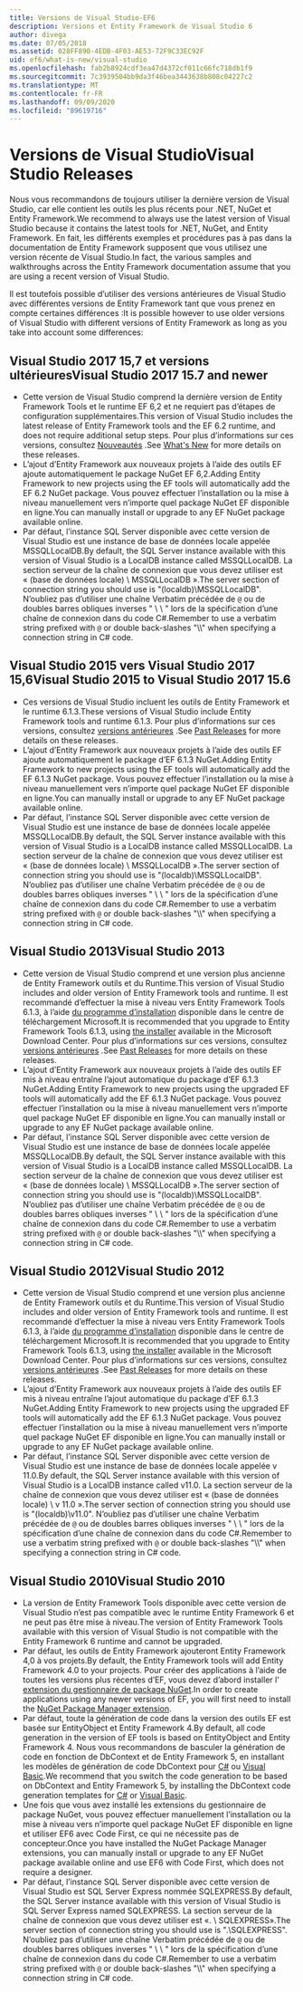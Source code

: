 ```yaml
---
title: Versions de Visual Studio-EF6
description: Versions et Entity Framework de Visual Studio 6
author: divega
ms.date: 07/05/2018
ms.assetid: 028FF890-4EDB-4F03-AE53-72F9C33EC92F
uid: ef6/what-is-new/visual-studio
ms.openlocfilehash: fab2b8924cdf3ea47d4372cf011c66fc718db1f9
ms.sourcegitcommit: 7c3939504bb9da3f46bea3443638b808c04227c2
ms.translationtype: MT
ms.contentlocale: fr-FR
ms.lasthandoff: 09/09/2020
ms.locfileid: "89619716"
---
```

# <a name="visual-studio-releases"></a><span data-ttu-id="7406a-103">Versions de Visual Studio</span><span class="sxs-lookup"><span data-stu-id="7406a-103">Visual Studio Releases</span></span>

<span data-ttu-id="7406a-104">Nous vous recommandons de toujours utiliser la dernière version de Visual Studio, car elle contient les outils les plus récents pour .NET, NuGet et Entity Framework.</span><span class="sxs-lookup"><span data-stu-id="7406a-104">We recommend to always use the latest version of Visual Studio because it contains the latest tools for .NET, NuGet, and Entity Framework.</span></span>
<span data-ttu-id="7406a-105">En fait, les différents exemples et procédures pas à pas dans la documentation de Entity Framework supposent que vous utilisez une version récente de Visual Studio.</span><span class="sxs-lookup"><span data-stu-id="7406a-105">In fact, the various samples and walkthroughs across the Entity Framework documentation assume that you are using a recent version of Visual Studio.</span></span>

<span data-ttu-id="7406a-106">Il est toutefois possible d’utiliser des versions antérieures de Visual Studio avec différentes versions de Entity Framework tant que vous prenez en compte certaines différences :</span><span class="sxs-lookup"><span data-stu-id="7406a-106">It is possible however to use older versions of Visual Studio with different versions of Entity Framework as long as you take into account some differences:</span></span>

## <a name="visual-studio-2017-157-and-newer"></a><span data-ttu-id="7406a-107">Visual Studio 2017 15,7 et versions ultérieures</span><span class="sxs-lookup"><span data-stu-id="7406a-107">Visual Studio 2017 15.7 and newer</span></span>

- <span data-ttu-id="7406a-108">Cette version de Visual Studio comprend la dernière version de Entity Framework Tools et le runtime EF 6,2 et ne requiert pas d’étapes de configuration supplémentaires.</span><span class="sxs-lookup"><span data-stu-id="7406a-108">This version of Visual Studio includes the latest release of Entity Framework tools and the EF 6.2 runtime, and does not require additional setup steps.</span></span>
<span data-ttu-id="7406a-109">Pour plus d’informations sur ces versions, consultez [Nouveautés](xref:ef6/what-is-new/index) .</span><span class="sxs-lookup"><span data-stu-id="7406a-109">See [What's New](xref:ef6/what-is-new/index) for more details on these releases.</span></span>
- <span data-ttu-id="7406a-110">L’ajout d’Entity Framework aux nouveaux projets à l’aide des outils EF ajoute automatiquement le package NuGet EF 6,2.</span><span class="sxs-lookup"><span data-stu-id="7406a-110">Adding Entity Framework to new projects using the EF tools will automatically add the EF 6.2 NuGet package.</span></span>
<span data-ttu-id="7406a-111">Vous pouvez effectuer l’installation ou la mise à niveau manuellement vers n’importe quel package NuGet EF disponible en ligne.</span><span class="sxs-lookup"><span data-stu-id="7406a-111">You can manually install or upgrade to any EF NuGet package available online.</span></span>
- <span data-ttu-id="7406a-112">Par défaut, l’instance SQL Server disponible avec cette version de Visual Studio est une instance de base de données locale appelée MSSQLLocalDB.</span><span class="sxs-lookup"><span data-stu-id="7406a-112">By default, the SQL Server instance available with this version of Visual Studio is a LocalDB instance called MSSQLLocalDB.</span></span>
<span data-ttu-id="7406a-113">La section serveur de la chaîne de connexion que vous devez utiliser est « (base de données locale) \\ MSSQLLocalDB ».</span><span class="sxs-lookup"><span data-stu-id="7406a-113">The server section of connection string you should use is "(localdb)\\MSSQLLocalDB".</span></span>
<span data-ttu-id="7406a-114">N’oubliez pas d’utiliser une chaîne Verbatim précédée de `@` ou de doubles barres obliques inverses " \\ \\ " lors de la spécification d’une chaîne de connexion dans du code C#.</span><span class="sxs-lookup"><span data-stu-id="7406a-114">Remember to use a verbatim string prefixed with `@` or double back-slashes "\\\\" when specifying a connection string in C# code.</span></span>  


## <a name="visual-studio-2015-to-visual-studio-2017-156"></a><span data-ttu-id="7406a-115">Visual Studio 2015 vers Visual Studio 2017 15,6</span><span class="sxs-lookup"><span data-stu-id="7406a-115">Visual Studio 2015 to Visual Studio 2017 15.6</span></span>

- <span data-ttu-id="7406a-116">Ces versions de Visual Studio incluent les outils de Entity Framework et le runtime 6.1.3.</span><span class="sxs-lookup"><span data-stu-id="7406a-116">These versions of Visual Studio include Entity Framework tools and runtime 6.1.3.</span></span>
<span data-ttu-id="7406a-117">Pour plus d’informations sur ces versions, consultez [versions antérieures](xref:ef6/what-is-new/past-releases#ef-613) .</span><span class="sxs-lookup"><span data-stu-id="7406a-117">See [Past Releases](xref:ef6/what-is-new/past-releases#ef-613) for more details on these releases.</span></span>
- <span data-ttu-id="7406a-118">L’ajout d’Entity Framework aux nouveaux projets à l’aide des outils EF ajoute automatiquement le package d’EF 6.1.3 NuGet.</span><span class="sxs-lookup"><span data-stu-id="7406a-118">Adding Entity Framework to new projects using the EF tools will automatically add the EF 6.1.3 NuGet package.</span></span>
<span data-ttu-id="7406a-119">Vous pouvez effectuer l’installation ou la mise à niveau manuellement vers n’importe quel package NuGet EF disponible en ligne.</span><span class="sxs-lookup"><span data-stu-id="7406a-119">You can manually install or upgrade to any EF NuGet package available online.</span></span>
- <span data-ttu-id="7406a-120">Par défaut, l’instance SQL Server disponible avec cette version de Visual Studio est une instance de base de données locale appelée MSSQLLocalDB.</span><span class="sxs-lookup"><span data-stu-id="7406a-120">By default, the SQL Server instance available with this version of Visual Studio is a LocalDB instance called MSSQLLocalDB.</span></span>
<span data-ttu-id="7406a-121">La section serveur de la chaîne de connexion que vous devez utiliser est « (base de données locale) \\ MSSQLLocalDB ».</span><span class="sxs-lookup"><span data-stu-id="7406a-121">The server section of connection string you should use is "(localdb)\\MSSQLLocalDB".</span></span>
<span data-ttu-id="7406a-122">N’oubliez pas d’utiliser une chaîne Verbatim précédée de `@` ou de doubles barres obliques inverses " \\ \\ " lors de la spécification d’une chaîne de connexion dans du code C#.</span><span class="sxs-lookup"><span data-stu-id="7406a-122">Remember to use a verbatim string prefixed with `@` or double back-slashes "\\\\" when specifying a connection string in C# code.</span></span>  


## <a name="visual-studio-2013"></a><span data-ttu-id="7406a-123">Visual Studio 2013</span><span class="sxs-lookup"><span data-stu-id="7406a-123">Visual Studio 2013</span></span>
- <span data-ttu-id="7406a-124">Cette version de Visual Studio comprend et une version plus ancienne de Entity Framework outils et du Runtime.</span><span class="sxs-lookup"><span data-stu-id="7406a-124">This version of Visual Studio includes and older version of Entity Framework tools and runtime.</span></span>
<span data-ttu-id="7406a-125">Il est recommandé d’effectuer la mise à niveau vers Entity Framework Tools 6.1.3, à l’aide [du programme d’installation](https://www.microsoft.com/download/details.aspx?id=40762) disponible dans le centre de téléchargement Microsoft.</span><span class="sxs-lookup"><span data-stu-id="7406a-125">It is recommended that you upgrade to Entity Framework Tools 6.1.3, using [the installer](https://www.microsoft.com/download/details.aspx?id=40762) available in the Microsoft Download Center.</span></span>
<span data-ttu-id="7406a-126">Pour plus d’informations sur ces versions, consultez [versions antérieures](xref:ef6/what-is-new/past-releases#ef-613) .</span><span class="sxs-lookup"><span data-stu-id="7406a-126">See [Past Releases](xref:ef6/what-is-new/past-releases#ef-613) for more details on these releases.</span></span>
- <span data-ttu-id="7406a-127">L’ajout d’Entity Framework aux nouveaux projets à l’aide des outils EF mis à niveau entraîne l’ajout automatique du package d’EF 6.1.3 NuGet.</span><span class="sxs-lookup"><span data-stu-id="7406a-127">Adding Entity Framework to new projects using the upgraded EF tools will automatically add the EF 6.1.3 NuGet package.</span></span>
<span data-ttu-id="7406a-128">Vous pouvez effectuer l’installation ou la mise à niveau manuellement vers n’importe quel package NuGet EF disponible en ligne.</span><span class="sxs-lookup"><span data-stu-id="7406a-128">You can manually install or upgrade to any EF NuGet package available online.</span></span>
- <span data-ttu-id="7406a-129">Par défaut, l’instance SQL Server disponible avec cette version de Visual Studio est une instance de base de données locale appelée MSSQLLocalDB.</span><span class="sxs-lookup"><span data-stu-id="7406a-129">By default, the SQL Server instance available with this version of Visual Studio is a LocalDB instance called MSSQLLocalDB.</span></span>
<span data-ttu-id="7406a-130">La section serveur de la chaîne de connexion que vous devez utiliser est « (base de données locale) \\ MSSQLLocalDB ».</span><span class="sxs-lookup"><span data-stu-id="7406a-130">The server section of connection string you should use is "(localdb)\\MSSQLLocalDB".</span></span>
<span data-ttu-id="7406a-131">N’oubliez pas d’utiliser une chaîne Verbatim précédée de `@` ou de doubles barres obliques inverses " \\ \\ " lors de la spécification d’une chaîne de connexion dans du code C#.</span><span class="sxs-lookup"><span data-stu-id="7406a-131">Remember to use a verbatim string prefixed with `@` or double back-slashes "\\\\" when specifying a connection string in C# code.</span></span>  

## <a name="visual-studio-2012"></a><span data-ttu-id="7406a-132">Visual Studio 2012</span><span class="sxs-lookup"><span data-stu-id="7406a-132">Visual Studio 2012</span></span>

- <span data-ttu-id="7406a-133">Cette version de Visual Studio comprend et une version plus ancienne de Entity Framework outils et du Runtime.</span><span class="sxs-lookup"><span data-stu-id="7406a-133">This version of Visual Studio includes and older version of Entity Framework tools and runtime.</span></span>
<span data-ttu-id="7406a-134">Il est recommandé d’effectuer la mise à niveau vers Entity Framework Tools 6.1.3, à l’aide [du programme d’installation](https://www.microsoft.com/download/details.aspx?id=40762) disponible dans le centre de téléchargement Microsoft.</span><span class="sxs-lookup"><span data-stu-id="7406a-134">It is recommended that you upgrade to Entity Framework Tools 6.1.3, using [the installer](https://www.microsoft.com/download/details.aspx?id=40762) available in the Microsoft Download Center.</span></span>
<span data-ttu-id="7406a-135">Pour plus d’informations sur ces versions, consultez [versions antérieures](xref:ef6/what-is-new/past-releases#ef-613) .</span><span class="sxs-lookup"><span data-stu-id="7406a-135">See [Past Releases](xref:ef6/what-is-new/past-releases#ef-613) for more details on these releases.</span></span>
- <span data-ttu-id="7406a-136">L’ajout d’Entity Framework aux nouveaux projets à l’aide des outils EF mis à niveau entraîne l’ajout automatique du package d’EF 6.1.3 NuGet.</span><span class="sxs-lookup"><span data-stu-id="7406a-136">Adding Entity Framework to new projects using the upgraded EF tools will automatically add the EF 6.1.3 NuGet package.</span></span>
<span data-ttu-id="7406a-137">Vous pouvez effectuer l’installation ou la mise à niveau manuellement vers n’importe quel package NuGet EF disponible en ligne.</span><span class="sxs-lookup"><span data-stu-id="7406a-137">You can manually install or upgrade to any EF NuGet package available online.</span></span>
- <span data-ttu-id="7406a-138">Par défaut, l’instance SQL Server disponible avec cette version de Visual Studio est une instance de base de données locale appelée v 11.0.</span><span class="sxs-lookup"><span data-stu-id="7406a-138">By default, the SQL Server instance available with this version of Visual Studio is a LocalDB instance called v11.0.</span></span>
<span data-ttu-id="7406a-139">La section serveur de la chaîne de connexion que vous devez utiliser est « (base de données locale) \\ v 11.0 ».</span><span class="sxs-lookup"><span data-stu-id="7406a-139">The server section of connection string you should use is "(localdb)\\v11.0".</span></span>
<span data-ttu-id="7406a-140">N’oubliez pas d’utiliser une chaîne Verbatim précédée de `@` ou de doubles barres obliques inverses " \\ \\ " lors de la spécification d’une chaîne de connexion dans du code C#.</span><span class="sxs-lookup"><span data-stu-id="7406a-140">Remember to use a verbatim string prefixed with `@` or double back-slashes "\\\\" when specifying a connection string in C# code.</span></span>  

## <a name="visual-studio-2010"></a><span data-ttu-id="7406a-141">Visual Studio 2010</span><span class="sxs-lookup"><span data-stu-id="7406a-141">Visual Studio 2010</span></span>

- <span data-ttu-id="7406a-142">La version de Entity Framework Tools disponible avec cette version de Visual Studio n’est pas compatible avec le runtime Entity Framework 6 et ne peut pas être mise à niveau.</span><span class="sxs-lookup"><span data-stu-id="7406a-142">The version of Entity Framework Tools available with this version of Visual Studio is not compatible with the Entity Framework 6 runtime and cannot be upgraded.</span></span>
- <span data-ttu-id="7406a-143">Par défaut, les outils de Entity Framework ajouteront Entity Framework 4,0 à vos projets.</span><span class="sxs-lookup"><span data-stu-id="7406a-143">By default, the Entity Framework tools will add Entity Framework 4.0 to your projects.</span></span>
<span data-ttu-id="7406a-144">Pour créer des applications à l’aide de toutes les versions plus récentes d’EF, vous devez d’abord installer l' [extension du gestionnaire de package NuGet](https://marketplace.visualstudio.com/items?itemName=NuGetTeam.NuGetPackageManager).</span><span class="sxs-lookup"><span data-stu-id="7406a-144">In order to create applications using any newer versions of EF, you will first need to install the [NuGet Package Manager extension](https://marketplace.visualstudio.com/items?itemName=NuGetTeam.NuGetPackageManager).</span></span>
- <span data-ttu-id="7406a-145">Par défaut, toute la génération de code dans la version des outils EF est basée sur EntityObject et Entity Framework 4.</span><span class="sxs-lookup"><span data-stu-id="7406a-145">By default, all code generation in the version of EF tools is based on EntityObject and Entity Framework 4.</span></span>
<span data-ttu-id="7406a-146">Nous vous recommandons de basculer la génération de code en fonction de DbContext et de Entity Framework 5, en installant les modèles de génération de code DbContext pour [C#](https://marketplace.visualstudio.com/items?itemName=EntityFrameworkTeam.EF5xDbContextGeneratorforC) ou [Visual Basic](https://marketplace.visualstudio.com/items?itemName=EntityFrameworkTeam.EF5xDbContextGeneratorforVBNET).</span><span class="sxs-lookup"><span data-stu-id="7406a-146">We recommend that you switch the code generation to be based on DbContext and Entity Framework 5, by installing the DbContext code generation templates for [C#](https://marketplace.visualstudio.com/items?itemName=EntityFrameworkTeam.EF5xDbContextGeneratorforC) or [Visual Basic](https://marketplace.visualstudio.com/items?itemName=EntityFrameworkTeam.EF5xDbContextGeneratorforVBNET).</span></span>
- <span data-ttu-id="7406a-147">Une fois que vous avez installé les extensions du gestionnaire de package NuGet, vous pouvez effectuer manuellement l’installation ou la mise à niveau vers n’importe quel package NuGet EF disponible en ligne et utiliser EF6 avec Code First, ce qui ne nécessite pas de concepteur.</span><span class="sxs-lookup"><span data-stu-id="7406a-147">Once you have installed the NuGet Package Manager extensions, you can manually install or upgrade to any EF NuGet package available online and use EF6 with Code First, which does not require a designer.</span></span>
- <span data-ttu-id="7406a-148">Par défaut, l’instance SQL Server disponible avec cette version de Visual Studio est SQL Server Express nommée SQLEXPRESS.</span><span class="sxs-lookup"><span data-stu-id="7406a-148">By default, the SQL Server instance available with this version of Visual Studio is SQL Server Express named SQLEXPRESS.</span></span>
<span data-ttu-id="7406a-149">La section serveur de la chaîne de connexion que vous devez utiliser est «. \\ SQLEXPRESS».</span><span class="sxs-lookup"><span data-stu-id="7406a-149">The server section of connection string you should use is ".\\SQLEXPRESS".</span></span>
<span data-ttu-id="7406a-150">N’oubliez pas d’utiliser une chaîne Verbatim précédée de `@` ou de doubles barres obliques inverses " \\ \\ " lors de la spécification d’une chaîne de connexion dans du code C#.</span><span class="sxs-lookup"><span data-stu-id="7406a-150">Remember to use a verbatim string prefixed with `@` or double back-slashes "\\\\" when specifying a connection string in C# code.</span></span>
